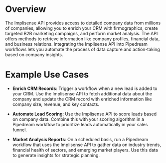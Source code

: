 # Overview

The Implisense API provides access to detailed company data from millions of companies, allowing you to enrich your CRM with firmographics, create targeted B2B marketing campaigns, and perform market analysis. The API offers methods to retrieve information like company profiles, financial data, and business relations. Integrating the Implisense API into Pipedream workflows lets you automate the process of data capture and action-taking based on company insights.

# Example Use Cases

- **Enrich CRM Records**: Trigger a workflow when a new lead is added to your CRM. Use the Implisense API to fetch additional data about the company and update the CRM record with enriched information like company size, revenue, and key contacts.

- **Automate Lead Scoring**: Use the Implisense API to score leads based on company data. Combine this with your scoring algorithm in a Pipedream workflow to prioritize leads automatically in your sales funnel.

- **Market Analysis Reports**: On a scheduled basis, run a Pipedream workflow that uses the Implisense API to gather data on industry trends, financial health of sectors, and emerging market players. Use this data to generate insights for strategic planning.
